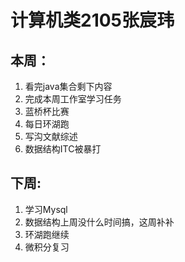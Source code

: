 # 计算机类2105张宸玮
## 本周：
1. 看完java集合剩下内容
2. 完成本周工作室学习任务
3. 蓝桥杯比赛
4. 每日环湖跑
5. 写沟文献综述
6. 数据结构ITC被暴打

## 下周:
1. 学习Mysql
2. 数据结构上周没什么时间搞，这周补补
3. 环湖跑继续
4. 微积分复习
